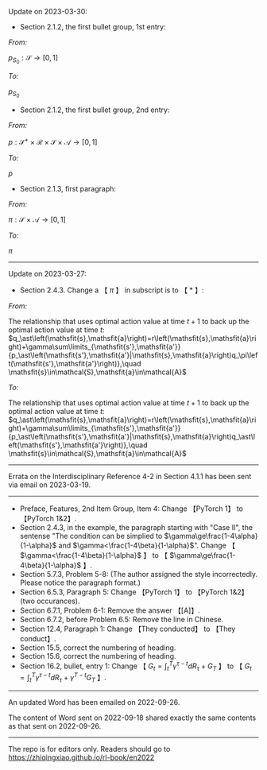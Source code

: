 Update on 2023-03-30:

- Section 2.1.2, the first bullet group, 1st entry:

_From:_

$p_{\mathsfit{S}_0}:\mathcal{S}\rightarrow\left[0,1\right]$

_To:_

$p_{\mathsfit{S}_0}$

- Section 2.1.2, the first bullet group, 2nd entry:

_From:_

$p:\mathcal{S}^+\times\mathcal{R}\times\mathcal{S}\times\mathcal{A}\rightarrow\left[0,1\right]$

_To:_

$p$

- Section 2.1.3, first paragraph:

_From:_

$\pi:\mathcal{S}\times\mathcal{A}\rightarrow\left[0,1\right]$

_To:_

$\pi$

----

Update on 2023-03-27:

- Section 2.4.3. Change a 【 $\pi$ 】 in subscript is to 【 $\ast$ 】:

_From:_

The relationship that uses optimal action value at time $t+1$ to back up the optimal action value at time $t$:
$q_\ast\left(\mathsfit{s},\mathsfit{a}\right)=r\left(\mathsfit{s},\mathsfit{a}\right)+\gamma\sum\limits_{\mathsfit{s'},\mathsfit{a'}}{p_\ast\left(\mathsfit{s'},\mathsfit{a'}|\mathsfit{s},\mathsfit{a}\right)q_\pi\left(\mathsfit{s'},\mathsfit{a'}\right)},\quad \mathsfit{s}\in\mathcal{S},\mathsfit{a}\in\mathcal{A}$

_To:_

The relationship that uses optimal action value at time $t+1$ to back up the optimal action value at time $t$:
$q_\ast\left(\mathsfit{s},\mathsfit{a}\right)=r\left(\mathsfit{s},\mathsfit{a}\right)+\gamma\sum\limits_{\mathsfit{s'},\mathsfit{a'}}{p_\ast\left(\mathsfit{s'},\mathsfit{a'}|\mathsfit{s},\mathsfit{a}\right)q_\ast\left(\mathsfit{s'},\mathsfit{a'}\right)},\quad \mathsfit{s}\in\mathcal{S},\mathsfit{a}\in\mathcal{A}$

----

Errata on the Interdisciplinary Reference 4-2 in Section 4.1.1 has been sent via email on 2023-03-19.

----

- Preface, Features, 2nd Item Group, Item 4: Change 【PyTorch 1】 to 【PyTorch 1&2】.
- Section 2.4.3, in the example, the paragraph starting with "Case II", the sentense "The condition can be simplied to $\gamma\ge\frac{1-4\alpha}{1-\alpha}$ and $\gamma<\frac{1-4\beta}{1-\alpha}$". Change 【 $\gamma<\frac{1-4\beta}{1-\alpha}$  】 to 【 $\gamma\ge\frac{1-4\beta}{1-\alpha}$  】.
- Section 5.7.3, Problem 5-8: (The author assigned the style incorrectedly. Please notice the paragraph format.)
- Section 6.5.3, Paragraph 5: Change 【PyTorch 1】 to 【PyTorch 1&2】 (two occurances).
- Section 6.7.1, Problem 6-1: Remove the answer 【[A]】.
- Section 6.7.2, before Problem 6.5: Remove the line in Chinese.
- Section 12.4, Paragraph 1: Change 【They conducted】 to 【They conduct】.
- Section 15.5, correct the numbering of heading.
- Section 15.6, correct the numbering of heading.
- Section 16.2, bullet, entry 1: Change 【 $G_t=\int_{t}^{T}\gamma^{\tau-t}dR_\tau+G_T$ 】 to 【 $G_t=\int_{t}^{T}\gamma^{\tau-t}dR_\tau+\gamma^{T-t}G_T$ 】.

----

An updated Word has been emailed on 2022-09-26.

The content of Word sent on 2022-09-18 shared exactly the same contents as that sent on 2022-09-26.

----

The repo is for editors only. Readers should go to https://zhiqingxiao.github.io/rl-book/en2022
